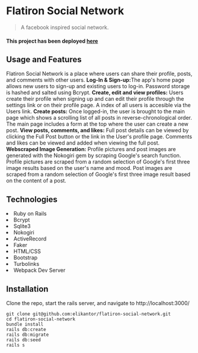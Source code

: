 # Flatiron Social Network 

> A facebook inspired social network.

<h4>This project has been deployed <a href="https://flatiron-social-network.herokuapp.com">here</a></h4>

## Usage and Features
Flatiron Social Network is a place where users can share their profile, posts, and comments with other users.
<b>Log-In & Sign-up:</b>The app's home page allows new users to sign-up and existing users to log-in.  Password storage is hashed and salted using Bcrypt.
<b>Create, edit and view profiles:</b> Users create their profile when signing up and can edit their profile through the settings link or on their profile page.  A index of all users is accesible via the Users link.
<b>Create posts:</b> Once logged-in, the user is brought to the main page which shows a scrolling list of all posts in reverse-chronological order.  The main page includes a form at the top where the user can create a new post.
<b>View posts, comments, and likes:</b>  Full post details can be viewed by clicking the Full Post button or the link in the User's profile page.  Comments and likes can be viewed and added when viewing the full post.
<b>Webscraped Image Generation:</b>  Profile pictures and post images are generated with the Nokogiri gem by scraping Google's search function.  Profile pictures are scraped from a random selection of Google's first three image results based on the user's name and mood. Post images are scraped from a random selection of Google's first three image result based on the content of a post.

## Technologies
<li>Ruby on Rails</li>
<li>Bcrypt</li>
<li>Sqlite3</li>
<li>Nokogiri</li>
<li>ActiveRecord</li>
<li>Faker</li>
<li>HTML/CSS</li>
<li>Bootstrap</li>
<li>Turbolinks</li>
<li>Webpack Dev Server</li>

## Installation
Clone the repo, start the rails server, and navigate to http://localhost:3000/
```
git clone git@github.com:elikantor/flatiron-social-network.git
cd flatiron-social-network
bundle install
rails db:create
rails db:migrate
rails db:seed
rails s
```

